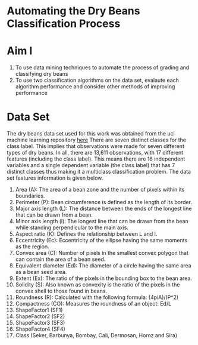 # Automating the Dry Beans Classification Process
# Aim l
1)	To use data mining techniques to automate the process of grading and classifying dry beans
2)	To use two classification algorithms on the data set, evalaute each algorithm performance and consider other methods of improving performance
# Data Set
The dry beans data set used for this work was obtained from the uci machine learning repository [here](https://archive.ics.uci.edu/ml/machine-learning-databases/00602/)
There are seven distinct classes for the class label. This implies that observations were made for seven different types of dry beans. In all, there are 13,611 observations, 
with 17 different features (including the class label). This means there are 16 independent variables and a single dependent variable (the class label) that has 7 distinct classes 
thus making it a multiclass classification problem. The data set features information is given below.

1) Area (A): The area of a bean zone and the number of pixels within its boundaries.
2) Perimeter (P): Bean circumference is defined as the length of its border.
3) Major axis length (L): The distance between the ends of the longest line that can be drawn from a bean.
4) Minor axis length (l): The longest line that can be drawn from the bean while standing perpendicular to the main axis.
5) Aspect ratio (K): Defines the relationship between L and l.
6) Eccentricity (Ec): Eccentricity of the ellipse having the same moments as the region.
7) Convex area (C): Number of pixels in the smallest convex polygon that can contain the area of a bean seed.
8) Equivalent diameter (Ed): The diameter of a circle having the same area as a bean seed area.
9) Extent (Ex): The ratio of the pixels in the bounding box to the bean area.
10) Solidity (S): Also known as convexity is the ratio of the pixels in the convex shell to those found in beans.
11) Roundness (R): Calculated with the following formula: (4piA)/(P^2)
12) Compactness (CO): Measures the roundness of an object: Ed/L
13) ShapeFactor1 (SF1)
14) ShapeFactor2 (SF2)
15) ShapeFactor3 (SF3)
16) ShapeFactor4 (SF4)
17) Class (Seker, Barbunya, Bombay, Cali, Dermosan, Horoz and Sira)
# 
